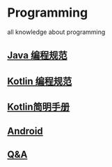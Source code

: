 # Programming
all knowledge about programming

## [Java 编程规范](https://google.github.io/styleguide/javaguide.html)
## [Kotlin 编程规范](https://developer.android.com/kotlin/style-guide)
## [Kotlin简明手册](https://github.com/huhuchen/Programming/blob/main/kotlin.md)
## [Android](https://github.com/huhuchen/Programming/blob/main/android.md)
## [Q&A](https://github.com/huhuchen/Programming/blob/main/questions.md)
